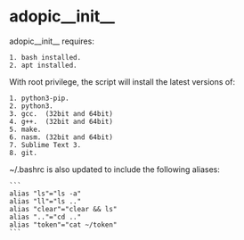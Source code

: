 # adopic__init__

adopic__init__ requires:

    1. bash installed.
    2. apt installed.

With root privilege, the script will install the latest versions of:

    1. python3-pip.
    2. python3.
    3. gcc.  (32bit and 64bit)
    4. g++.  (32bit and 64bit)
    5. make.
    6. nasm. (32bit and 64bit)
    7. Sublime Text 3.
    8. git.

~/.bashrc is also updated to include the following aliases:

    ```
    alias "ls"="ls -a"
    alias "ll"="ls .."
    alias "clear"="clear && ls"
    alias ".."="cd .."
    alias "token"="cat ~/token"
    ```
